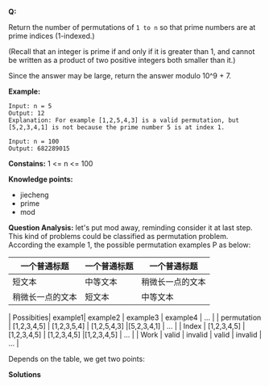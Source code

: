 **Q:**

Return the number of permutations of ```1 to n``` so that prime numbers are at prime indices (1-indexed.)

(Recall that an integer is prime if and only if it is greater than 1, and cannot be written as a product of two positive integers both smaller than it.)

Since the answer may be large, return the answer modulo 10^9 + 7.

**Example:**
```
Input: n = 5
Output: 12
Explanation: For example [1,2,5,4,3] is a valid permutation, but [5,2,3,4,1] is not because the prime number 5 is at index 1.
```

```
Input: n = 100
Output: 682289015
```

**Constains:**
1 <= n <= 100


**Knowledge points:**
- jiecheng
- prime
- mod


**Question Analysis:**
let's put mod away, reminding consider it at last step. This kind of problems could be classified as permutation problem. According the example 1, the possible permutation examples P as below:

| 一个普通标题 | 一个普通标题 | 一个普通标题 |
| ------ | ------ | ------ |
| 短文本 | 中等文本 | 稍微长一点的文本 |
| 稍微长一点的文本 | 短文本 | 中等文本 |

| Possibities| example1| example2 | example3 | example4 | ... |
| permutation | [1,2,3,4,5] | [1,2,3,5,4] | [1,2,5,4,3] |[5,2,3,4,1] | ... |
| Index | [1,2,3,4,5] | [1,2,3,4,5] | [1,2,3,4,5] |[1,2,3,4,5] | ... |
| Work | valid | invalid | valid | invalid | ... |

Depends on the table, we get two points:


**Solutions**
```

```

